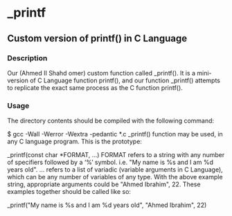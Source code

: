 # _printf

## Custom version of printf() in C Language

### Description
   Our (Ahmed II Shahd omer) custom function called _printf(). It is a mini-version of C Language function printf(), and our function _printf() attempts to replicate the exact same process as the C function printf().



### Usage
The directory contents should be compiled with the following command:

$ gcc -Wall -Werror -Wextra -pedantic *.c
_printf() function may be used, in any C language program. This is the prototype:

_printf(const char *FORMAT, ...)
FORMAT refers to a string with any number of specifiers followed by a ‘%’ symbol. i.e. "My name is %s and I am %d years old". … refers to a list of variadic (variable arguments in C Language), which can be any number of variables of any type. With the above example string, appropriate arguments could be "Ahmed Ibrahim", 22. These examples together should be called like so:

_printf("My name is %s and I am %d years old", "Ahmed Ibrahim", 22)
